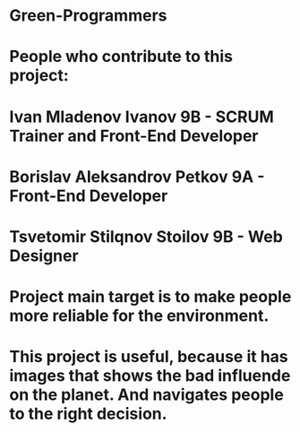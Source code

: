 # Green-Programmers

# People who  contribute to this project:

# Ivan Mladenov Ivanov 9B - SCRUM Trainer and Front-End Developer
# Borislav Aleksandrov Petkov 9A - Front-End Developer
# Tsvetomir Stilqnov Stoilov 9B - Web Designer

# Project main target is to make people more reliable for the environment.

# This project is useful, because it has images that shows the bad influende on the planet. And navigates people to the right decision.
